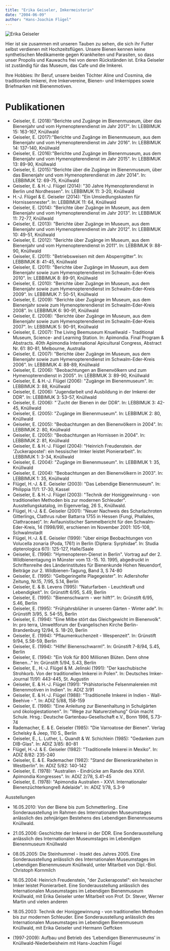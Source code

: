 ```yaml
---
title: "Erika Geiseler, Imkermeisterin"
date: "2004-06-09"
author: "Hans-Joachim Flügel"
---
```


![Erika Geiseler](../images/authors/erika.jpg)

Hier ist sie zusammen mit unseren Tauben zu sehen, die sich ihr Futter selbst verdienen mit Hochzeitsflügen. Unsere Bienen kennen keine synthetischen Medikamente gegen Krankheiten und Parasiten, so dass unser Propolis und Kauwachs frei von deren Rückständen ist. Erika Geiseler ist zuständig für das Museum, das Cafe und die Imkerei.

Ihre Hobbies: Ihr Beruf, unsere beiden Töchter Aline und Cosmina, die traditionelle Imkerei, ihre Imkervereine, Bienen- und Imkernippes sowie Briefmarken mit Bienenmotiven.

# Publikationen

- Geiseler, E. (2018):"Berichte und Zugänge im Bienenmuseum, über das Bienenjahr und vom Hymenopterendienst im Jahr 2017". In: LEBBIMUK 15: 163-167, Knüllwald
- Geiseler, E. (2017):"Berichte und Zugänge im Bienenmuseum, aus dem Bienenjahr und vom Hymenopterendienst im Jahr 2016". In: LEBBIMUK 14: 137-140, Knüllwald
- Geiseler, E. (2016):"Berichte und Zugänge im Bienenmuseum, aus dem Bienenjahr und vom Hymenopterendienst im Jahr 2015". In: LEBBIMUK 13: 89-90, Knüllwald
- Geiseler, E. (2015):"Berichte über die Zugänge im Bienenmuseum, über das Bienenjahr und vom Hymenopterendienst im Jahr 2014". In: LEBBIMUK 12: 69-75, Knüllwald
- Geiseler, E. & H.-J. Flügel (2014): "30 Jahre Hymenopterendienst in Berlin und Nordhessen". In: LEBBIMUK 11: 3-20, Knüllwald
- H.-J. Flügel & E. Geiseler (2014): "Ein Umsiedlungskasten für Hornissennester". In: LEBBIMUK 11: 64, Knüllwald
- Geiseler, E. (2014): "Berichte über Zugänge im Museum, aus dem Bienenjahr und vom Hymenopterendienst im Jahr 2013". In: LEBBIMUK 11: 72-77, Knüllwald
- Geiseler, E. (2013): "Berichte über Zugänge im Museum, aus dem Bienenjahr und vom Hymenopterendienst im Jahr 2012". In: LEBBIMUK 10: 49-51, Knüllwald
- Geiseler, E. (2012): "Berichte über Zugänge im Museum, aus dem Bienenjahr und vom Hymenopterendienst in 2011". In: LEBBIMUK 9: 88-90, Knüllwald
- Geiseler, E. (2011): "Betriebsweisen mit dem Absperrgitter". In: LEBBIMUK 8: 41-45, Knüllwald
- Geiseler, E. (2011): "Berichte über Zugänge im Museum, aus dem Bienenjahr sowie zum Hymenopterendienst im Schwalm-Eder-Kreis 2010". In: LEBBIMUK 8: 89-91, Knüllwald
- Geiseler, E. (2010): "Berichte über Zugänge im Museum, aus dem Bienenjahr sowie zum Hymenopterendienst im Schwalm-Eder-Kreis 2009". In: LEBBIMUK 7: 50-51, Knüllwald
- Geiseler, E. (2009): "Berichte über Zugänge im Museum, aus dem Bienenjahr sowie zum Hymenopterendienst im Schwalm-Eder-Kreis 2008". In: LEBBIMUK 6: 90-91, Knüllwald
- Geiseler, E. (2008): "Berichte über Zugänge im Museum, aus dem Bienenjahr sowie zum Hymenopterendienst im Schwalm-Eder-Kreis 2007". In: LEBBIMUK 5: 90-91, Knüllwald
- Geiseler, E. (2007): The Living Beemuseum Knuellwald - Traditional Museum, Science- and Learning Station. In: Apimondia. Final Program & Abstracts. 40th Apimondia International Apicultural Congress, Abstract Nr. 61: 80-81, Melbourne, Australia
- Geiseler, E. (2007): "Berichte über Zugänge im Museum, aus dem Bienenjahr sowie zum Hymenopterendienst im Schwalm-Eder-Kreis 2006". In: LEBBIMUK 4: 88-89, Knüllwald
- Geiseler, E. (2006): "Beobachtungen an Bienenvölkern und zum Hymenopterendienst in 2005". In: LEBBIMUK 3: 89-90, Knüllwald
- Geiseler, E. & H.-J. Flügel (2006): "Zugänge im Bienenmuseum". In: LEBBIMUK 3: 88, Knüllwald
- Geiseler, E. (2006): "Jugendarbeit und Ausbildung in der Imkerei der DDR". In: LEBBIMUK 3: 53-57, Knüllwald
- Geiseler, E. (2006): "´Zucht der Bienen in der DDR". In: LEBBIMUK 3: 42-45, Knüllwald
- Geiseler, E. (2005): "Zugänge im Bienenmuseum". In: LEBBIMUK 2: 80, Knüllwald
- Geiseler, E. (2005): "Beobachtungen an den Bienenvölkern in 2004". In: LEBBIMUK 2: 80, Knüllwald
- Geiseler, E. (2005): "Beobachtungen an Hornissen in 2004". In: LEBBIMUK 2: 81, Knüllwald
- Geiseler, E. & H.-J. Flügel (2004): "Heinrich Freudenstein. der 'Zuckerapostel': ein hessischer Imker leistet Pionierarbeit". In: LEBBIMUK 1: 3-34, Knüllwald
- Geiseler, E. (2004): "Zugänge im Bienenmuseum". In: LEBBIMUK 1: 35, Knüllwald
- Geiseler, E. (2004): "Beobachtungen an den Bienenvölkern in 2003". In: LEBBIMUK 1: 35, Knüllwald
- Flügel, H.-J. & E. Geiseler (2003): "Das Lebendige Bienenmuseum". In: Philippia 11/1: 17-30, Kassel
- Geiseler, E. & H.-J. Flügel (2003): "Technik der Honiggewinnung - von traditionellen Methoden bis zur modernen Schleuder". Ausstellungskatalog, im Eigenverlag, 26 S., Knüllwald.
- Flügel, H.-J. & E. Geiseler (2001): "Neuer Nachweis des Scharlachroten Gitterlings, Clathrus ruber Battarra 1755 in Hessen (Fungi, Phallales, Clathraceae)“. In: Avifaunistischer Sammelbericht für den Schwalm-Eder-Kreis, 14 (1998/99), erschienen im November 2001: 105-108, Schwalmstadt
- Flügel, H.-J. & E. Geiseler (1999): "über einige Beobachtungen von Volucella zonaria (Poda, 1761) in Berlin (Diptera: Syrphidae“. In: Studia dipterologica 6(1): 125-127, Halle/Saale
- Geiseler, E. (1996): "Hymenopteren-Dienst in Berlin". Vortrag auf der 2. Wildbienentagung in Münster vom 13.-15. 10. 1995, abgedruckt in Schriftenreihe des Länderinstitutes für Bienenkunde Hohen Neuendorf, Beiträge zur 2. Wildbienen-Tagung, Band 3, S 74-80
- Geiseler, E. (1995): "Gelbgeringelte Plagegeister". In: Adlershofer Zeitung, Nr.15, 7/95, S.14, Berlin
- Geiseler, E. & B. Levens (1995): "Naturfarben - Leuchtkraft und Lebendigkeit". In: Grünstift 6/95, S.49, Berlin
- Geiseler, E. (1995): "Bienenschwarm - wer hilft?". In: Grünstift 6/95, S.46, Berlin
- Geiseler, E. (1995): "Frühjahrsblüher in unseren Gärten - Winter ade". In: Grünstift 3/95, S. 54-55, Berlin
- Geiseler, E. (1994): "Eine Milbe stört das Gleichgewicht im Bienenvolk". In: pro terra, Umweltforum der Evangelischen Kirche Berlin-Brandenburg 12/94, S. 18-20, Berlin
- Geiseler, E. (1994): "Pflaumenkuchenzeit - Wespenzeit". In: Grünstift 9/94, S.58-59, Berlin
- Geiseler, E. (1994): "Hilfe! Bienenschwarm!". In: Grünstift 7-8/94, S.45, Berlin
- Geiseler, E. (1994): "Ein Volk für 800 Millionen Blüten. Denn ohne Bienen..." In: Grünstift 5/94, S.43, Berlin
- Geiseler, E., H.-J. Flügel & M. Jelinski (1991): "Der kaschubische Strohkorb. Von der traditionellen Imkerei in Polen". In: Deutsches Imker-Journal 11/91: 443-445, St. Augustin
- Geiseler, E. & H.-J. Flügel (1991): "Prähistorische Felsenmalereien mit Bienenmotiven in Indien". In: ADIZ 3/91
- Geiseler, E. & H.-J. Flügel (1988): "Traditionelle Imkerei in Indien - Wall-Beehive - ". In: ADIZ 5/88, 158-159
- Geiseler, E. (1986): "Eine Anleitung zur Bienenhaltung in Schulgärten und ökologiestationen". In: "Wege zur Naturerziehung" Grün macht Schule. Hrsg.: Deutsche Gartenbau-Gesellschaft e.V., Bonn 1986, S.73-74
- Rademacher, E. & E. Geiseler (1985): "Die Varroatose der Bienen". Verlag Schelsky & Jeep, 110 S., Berlin
- Geiseler, E., L. Luther, L. Quandt & W. Schichlein (1985): "Gedanken zum DIB-Glas". In: ADIZ 3/85: 80-81
- Flügel, H.-J. & E. Geiseler (1982): "Traditionelle Imkerei in Mexiko". In: ADIZ 8/82: 235-240
- Geiseler, E. & E. Rademacher (1982): "Stand der Bienenkrankheiten in Westberlin". In: ADIZ 5/82: 140-142
- Geiseler, E. (1978): "Australien - Eindrücke am Rande des XXVI. Apimondia Kongresses". In: ADIZ 2/78, S.41-45
- Geiseler, E. (1978): "Apimondia Australien - XXVI. Internationaler Bienenzüchterkongreß Adelaide". In: ADIZ 1/78, S.3-9


Ausstellungen

- 16.05.2010: Von der Biene bis zum Schmetterling..
  Eine Sonderausstellung im Rahmen des Internationalen Museumstages anlässlich des zehnjärigen Bestehens des Lebendigen Bienenmuseums Knüllwald.

- 21.05.2006: Geschichte der Imkerei in der DDR.
  Eine Sonderausstellung anlässlich des Internationalen Museumstages im Lebendigen Bienenmuseum Knüllwald

- 08.05.2005: Die Steinhummel - Insekt des Jahres 2005.
  Eine Sonderausstellung anlässlich des Internationalen Museumstages im Lebendigen Bienenmuseum Knüllwald, unter Mitarbeit von Dipl.-Biol. Christoph Kornmilch

- 16.05.2004: Heinrich Freudenstein, "der Zuckerapostel": ein hessischer Imker leistet Pionierarbeit.
  Eine Sonderausstellung anlässlich des Internationalen Museumstages im Lebendigen Bienenmuseum Knüllwald, mit Erika Geiseler unter Mitarbeit von Prof. Dr. Stever, Werner Martin und vielen anderen

- 18.05.2003: Technik der Honiggewinnung - von traditionellen Methoden bis zur modernen Schleuder.
  Eine Sonderausstellung anlässlich des Internationalen Museumstages im Lebendigen Bienenmuseum Knüllwald, mit Erika Geiseler und Hermann Geffcken

- (1997-2009): Aufbau und Betrieb des ‘Lebendigen Bienenmuseums’ in Knüllwald-Niederbeisheim mit Hans-Joachim Flügel
